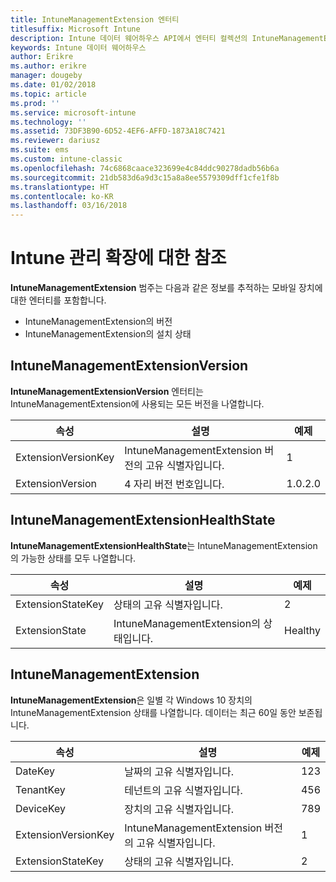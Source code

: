```yaml
---
title: IntuneManagementExtension 엔터티
titlesuffix: Microsoft Intune
description: Intune 데이터 웨어하우스 API에서 엔터티 컬렉션의 IntuneManagementExtension 엔터티 범주에 대한 참조 항목입니다.
keywords: Intune 데이터 웨어하우스
author: Erikre
ms.author: erikre
manager: dougeby
ms.date: 01/02/2018
ms.topic: article
ms.prod: ''
ms.service: microsoft-intune
ms.technology: ''
ms.assetid: 73DF3B90-6D52-4EF6-AFFD-1873A18C7421
ms.reviewer: dariusz
ms.suite: ems
ms.custom: intune-classic
ms.openlocfilehash: 74c6868caace323699e4c84ddc90278dadb56b6a
ms.sourcegitcommit: 21db583d6a9d3c15a8a8ee5579309dff1cfe1f8b
ms.translationtype: HT
ms.contentlocale: ko-KR
ms.lasthandoff: 03/16/2018
---
```

# <a name="reference-for-intune-management-extension"></a>Intune 관리 확장에 대한 참조

**IntuneManagementExtension** 범주는 다음과 같은 정보를 추적하는 모바일 장치에 대한 엔터티를 포함합니다.

  -  IntuneManagementExtension의 버전
  -  IntuneManagementExtension의 설치 상태

## <a name="intunemanagementextensionversion"></a>IntuneManagementExtensionVersion

**IntuneManagementExtensionVersion** 엔터티는 IntuneManagementExtension에 사용되는 모든 버전을 나열합니다.

| 속성  | 설명 | 예제 |
|---------|------------|--------|
| ExtensionVersionKey |IntuneManagementExtension 버전의 고유 식별자입니다. | 1 |
| ExtensionVersion |4 자리 버전 번호입니다. |1.0.2.0 |

## <a name="intunemanagementextensionhealthstate"></a>IntuneManagementExtensionHealthState

**IntuneManagementExtensionHealthState**는 IntuneManagementExtension의 가능한 상태를 모두 나열합니다.

| 속성  | 설명 | 예제 |
|---------|------------|--------|
| ExtensionStateKey |상태의 고유 식별자입니다. | 2 |
| ExtensionState |IntuneManagementExtension의 상태입니다. | Healthy |

## <a name="intunemanagementextension"></a>IntuneManagementExtension

**IntuneManagementExtension**은 일별 각 Windows 10 장치의 IntuneManagementExtension 상태를 나열합니다.
데이터는 최근 60일 동안 보존됩니다. 

| 속성  | 설명 | 예제 |
|---------|------------|--------|
| DateKey |날짜의 고유 식별자입니다. | 123 |
| TenantKey |테넌트의 고유 식별자입니다. | 456 |
| DeviceKey |장치의 고유 식별자입니다. | 789 |
| ExtensionVersionKey |IntuneManagementExtension 버전의 고유 식별자입니다. | 1 |
| ExtensionStateKey|상태의 고유 식별자입니다. | 2 |